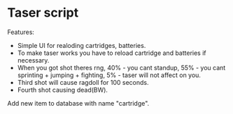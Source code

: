# Taser script

Features:
- Simple UI for realoding cartridges, batteries.
- To make taser works you have to reload cartridge and batteries if necessary.
- When you got shot theres rng, 40% - you cant standup, 55% - you cant sprinting + jumping + fighting, 5% - taser will not affect on you.
- Third shot will cause ragdoll for 100 seconds.
- Fourth shot causing dead(BW).

Add new item to database with name "cartridge".
